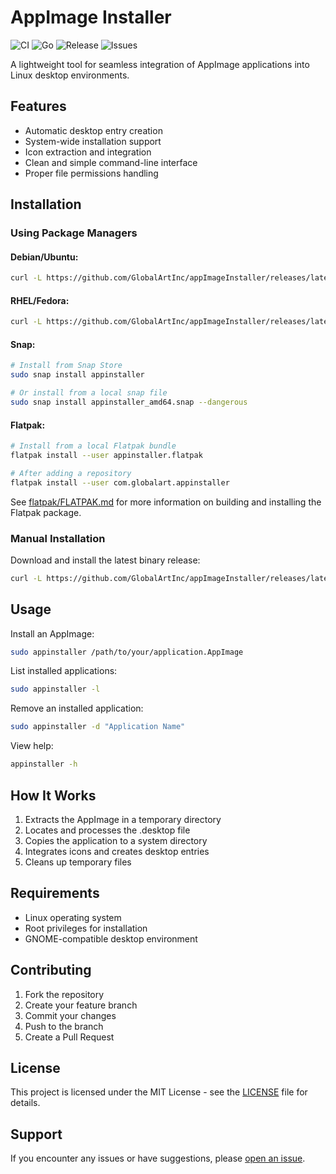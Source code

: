 # AppImage Installer

![CI](https://github.com/GlobalArtInc/appImageInstaller/actions/workflows/go.yml/badge.svg)
![Go](https://img.shields.io/badge/go-%2300ADD8.svg?style=for-the-badge&logo=go&logoColor=white)
![Release](https://img.shields.io/github/v/release/GlobalArtInc/appImageInstaller?style=for-the-badge&sort=semver)
![Issues](https://img.shields.io/github/issues-raw/GlobalArtInc/appImageInstaller?style=for-the-badge)

A lightweight tool for seamless integration of AppImage applications into Linux desktop environments.

## Features

- Automatic desktop entry creation
- System-wide installation support
- Icon extraction and integration
- Clean and simple command-line interface
- Proper file permissions handling

## Installation

### Using Package Managers

#### Debian/Ubuntu:
```bash
curl -L https://github.com/GlobalArtInc/appImageInstaller/releases/latest/download/appinstaller_linux_amd64.deb -o /tmp/appinstaller.deb && sudo dpkg -i /tmp/appinstaller.deb && rm /tmp/appinstaller.deb
```

#### RHEL/Fedora:
```bash
curl -L https://github.com/GlobalArtInc/appImageInstaller/releases/latest/download/appinstaller_linux_amd64.rpm -o /tmp/appinstaller.rpm && sudo rpm -i /tmp/appinstaller.rpm && rm /tmp/appinstaller.rpm
```

#### Snap:
```bash
# Install from Snap Store
sudo snap install appinstaller

# Or install from a local snap file
sudo snap install appinstaller_amd64.snap --dangerous
```

#### Flatpak:
```bash
# Install from a local Flatpak bundle
flatpak install --user appinstaller.flatpak

# After adding a repository
flatpak install --user com.globalart.appinstaller
```

See [flatpak/FLATPAK.md](flatpak/FLATPAK.md) for more information on building and installing the Flatpak package.

### Manual Installation

Download and install the latest binary release:

```bash
curl -L https://github.com/GlobalArtInc/appImageInstaller/releases/latest/download/appinstaller_linux_amd64.tar.gz -o /tmp/appinstaller.tar.gz && sudo tar xzf /tmp/appinstaller.tar.gz -C /usr/bin/ appinstaller && rm /tmp/appinstaller.tar.gz && sudo chmod +x /usr/bin/appinstaller
```

## Usage

Install an AppImage:
```bash
sudo appinstaller /path/to/your/application.AppImage
```

List installed applications:
```bash
sudo appinstaller -l
```

Remove an installed application:
```bash
sudo appinstaller -d "Application Name"
```

View help:
```bash
appinstaller -h
```

## How It Works

1. Extracts the AppImage in a temporary directory
2. Locates and processes the .desktop file
3. Copies the application to a system directory
4. Integrates icons and creates desktop entries
5. Cleans up temporary files

## Requirements

- Linux operating system
- Root privileges for installation
- GNOME-compatible desktop environment

## Contributing

1. Fork the repository
2. Create your feature branch
3. Commit your changes
4. Push to the branch
5. Create a Pull Request

## License

This project is licensed under the MIT License - see the [LICENSE](LICENSE) file for details.

## Support

If you encounter any issues or have suggestions, please [open an issue](https://github.com/GlobalArtInc/appImageInstaller/issues).
